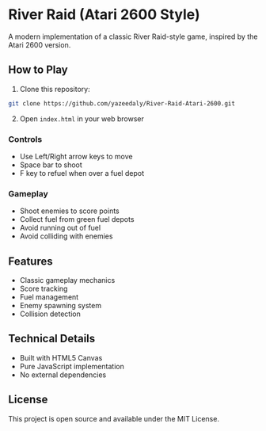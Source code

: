 # River Raid (Atari 2600 Style)

A modern implementation of a classic River Raid-style game, inspired by the Atari 2600 version.

## How to Play

1. Clone this repository:
```bash
git clone https://github.com/yazeedaly/River-Raid-Atari-2600.git
```

2. Open `index.html` in your web browser

### Controls
- Use Left/Right arrow keys to move
- Space bar to shoot
- F key to refuel when over a fuel depot

### Gameplay
- Shoot enemies to score points
- Collect fuel from green fuel depots
- Avoid running out of fuel
- Avoid colliding with enemies

## Features
- Classic gameplay mechanics
- Score tracking
- Fuel management
- Enemy spawning system
- Collision detection

## Technical Details
- Built with HTML5 Canvas
- Pure JavaScript implementation
- No external dependencies

## License
This project is open source and available under the MIT License.